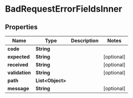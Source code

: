 

# BadRequestErrorFieldsInner


## Properties

| Name | Type | Description | Notes |
|------------ | ------------- | ------------- | -------------|
|**code** | **String** |  |  |
|**expected** | **String** |  |  [optional] |
|**received** | **String** |  |  [optional] |
|**validation** | **String** |  |  [optional] |
|**path** | **List&lt;Object&gt;** |  |  |
|**message** | **String** |  |  [optional] |



